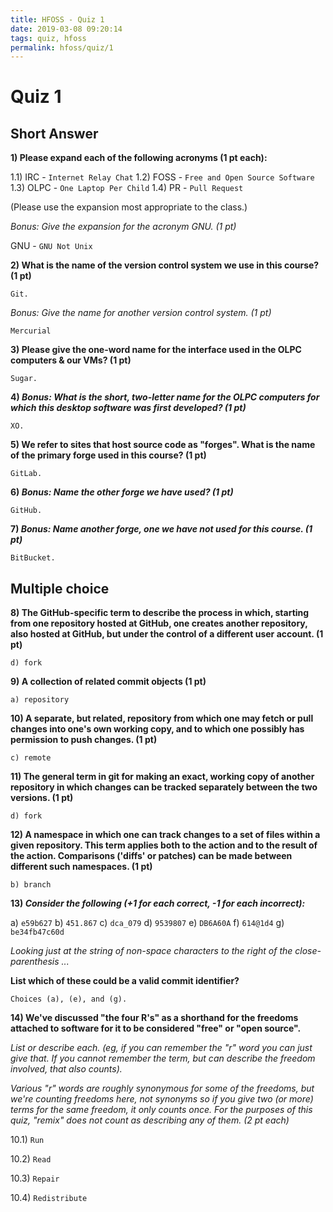 ```yaml
---
title: HFOSS - Quiz 1
date: 2019-03-08 09:20:14
tags: quiz, hfoss
permalink: hfoss/quiz/1
---
```

# Quiz 1 #

## Short Answer ##

**1) Please expand each of the following acronyms (1 pt each):**

1.1) IRC - `Internet Relay Chat`
1.2) FOSS - `Free and Open Source Software`
1.3) OLPC - `One Laptop Per Child`
1.4) PR - `Pull Request`

(Please use the expansion most appropriate to the class.)

*Bonus: Give the expansion for the acronym GNU. (1 pt)*

GNU - `GNU Not Unix`

**2) What is the name of the version control system we use in this course? (1 pt)**

`Git.`

*Bonus: Give the name for another version control system. (1 pt)*

`Mercurial`

**3) Please give the one-word name for the interface used in the OLPC computers & our VMs? (1 pt)**

`Sugar.`

**4) *Bonus: What is the short, two-letter name for the OLPC computers for which this desktop software was first developed? (1 pt)***

`XO.`

**5) We refer to sites that host source code as "forges". What is the name of the primary forge used in this course? (1 pt)**

`GitLab.`

**6) *Bonus: Name the other forge we have used? (1 pt)***

`GitHub.`

**7) *Bonus: Name another forge, one we have not used for this course. (1 pt)***

`BitBucket.`

## Multiple choice ##

**8) The GitHub-specific term to describe the process in which, starting from one repository hosted at GitHub, one creates another repository, also hosted at GitHub, but under the control of a different user account. (1 pt)**

`d) fork`

**9) A collection of related commit objects (1 pt)**

`a) repository`

**10) A separate, but related, repository from which one may fetch or pull changes into one's own working copy, and to which one possibly has permission to push changes. (1 pt)**

`c) remote`

**11) The general term in git for making an exact, working copy of another repository in which changes can be tracked separately between the two versions. (1 pt)**

`d) fork`

**12) A namespace in which one can track changes to a set of files within a given repository. This term applies both to the action and to the result of the action. Comparisons ('diffs' or patches) can be made between different such namespaces. (1 pt)**

`b) branch`

**13) *Consider the following (+1 for each correct, -1 for each incorrect):***

a) `e59b627`
b) `451.867`
c) `dca_079`
d) `9539807`
e) `DB6A60A`
f) `614@1d4`
g) `be34fb47c60d`

*Looking just at the string of non-space characters to the right of the close-parenthesis ...*

**List which of these could be a valid commit identifier?**

`Choices (a), (e), and (g).`

**14) We've discussed "the four R's" as a shorthand for the freedoms attached to software for it to be considered "free" or "open source".**

*List or describe each. (eg, if you can remember the "r" word you can just give that. If you cannot remember the term, but can describe the freedom involved, that also counts).*

*Various "r" words are roughly synonymous for some of the freedoms, but we're counting freedoms here, not synonyms so if you give two (or more) terms for the same freedom, it only counts once. For the purposes of this quiz, "remix" does not count as describing any of them. (2 pt each)*

10.1) `Run`

10.2) `Read`

10.3) `Repair`

10.4) `Redistribute`